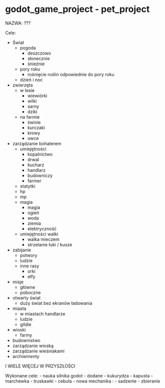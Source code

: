 # godot_game_project - pet_project

NAZWA: ???

Cele:
  - Świat
    - pogoda
      - deszczowo
      - słonecznie
      - śnieżnie
    - pory roku
      - rośnięcie roślin odpowiednie do pory roku
    - dzień i noc
  - zwierzęta
    - w lesie
      - wiewiórki
      - wilki
      - sarny
      - dziki
    - na farmie
      - świnie
      - kurczaki
      - krowy
      - owce
  - zarządzanie bohaterem
    - umiejętności 
      - kopalnictwo
      - drwal
      - kucharz
      - handlarz
      - budowniczy
      - farmer
    - statytki
    - hp
    - mp
    - magia
       - magia
      - ogień
      - woda
      - ziemia
      - elektryczność
    - umiejętności walki
      - walka mieczem
      - strzelanie łuki / kusze
  - zabijanie
    - potwory
    - ludzie
    - inne rasy
      - orki
      - elfy
  - misje
    - główne
    - poboczne
  - otwarty świat
    - duży świat bez ekranów ładowania
  - miasta
    - w miastach handlarze
    - ludzie
    - gildie
  - wioski
    - farmy
  - budownistwo
  - zarządzanie wioską
  - zarządzanie wieśniakami
  - archiwmenty 
  
  I WIELE WIĘCEJ W PRZYSZŁOŚCI
  
  Wykonane cele:
    - nauka silnika godot
    - dodane 
      - kukurydza
      - kapusta
      - marchewka
      - truskawki
      - cebula
    - nowa mechanika :
      - sadzenie 
      - zbieranie 
